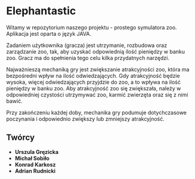 # Elephantastic

Witamy w repozytorium naszego projektu - prostego symulatora zoo. Aplikacja jest oparta o język JAVA.

Zadaniem użytkownika (gracza) jest utrzymanie, rozbudowa oraz zarządzanie zoo, tak, aby uzyskać odpowiednią ilość pieniędzy w banku zoo. Gracz ma do spełnienia tego celu kilka przydatnych narzędzi. 

Najważnieszą mechaniką gry jest zwiększanie atrakcyjności zoo, która ma bezpośredni wpływ na ilość odwiedzających. Gdy atrakcyjność będzie wysoka, więcej odwiedzających przyjdzie do zoo, a to wpływa na ilość pieniędzy w banku zoo. Aby atrakcyjność zoo się zwiększała, należy w odpowiedniej czystości utrzymywać zoo, karmić zwierzęta oraz się z nimi bawić. 

Przy zakończeniu każdej doby, mechanika gry podumuje dotychczasowe poczynania i odpowiednio zwiększy lub zmniejszy atrakcyjność. 

## Twórcy
* **Urszula Gręzicka**
* **Michał Sobiło**
* **Konrad Karkosz**
* **Adrian Rudnicki**
